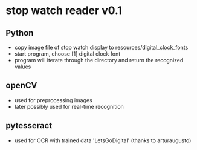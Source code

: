 # stop watch reader v0.1

## Python
* copy image file of stop watch display to resources/digital\_clock\_fonts 
* start program, choose [1] digital clock font
* program will iterate through the directory and return the recognized values

## openCV
* used for preprocessing images
* later possibly used for real-time recognition

## pytesseract
* used for OCR with trained data 'LetsGoDigital' (thanks to arturaugusto)
